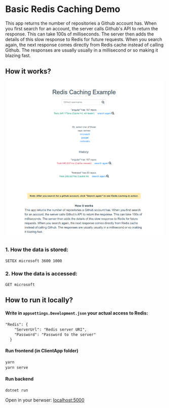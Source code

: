 ﻿


<div style="height: 150px"></div>

# Basic Redis Caching Demo

This app returns the number of repositories a Github account has. When you first search for an account, the server calls Github's API to return the response. This can take 100s of milliseconds. The server then adds the details of this slow response to Redis for future requests. When you search again, the next response comes directly from Redis cache instead of calling Github. The responses are usually usually in a millisecond or so making it blazing fast.


## How it works?

![How it works](docs/screenshot001.png)


### 1. How the data is stored:
```
SETEX microsoft 3600 1000
```

### 2. How the data is accessed:
```
GET microsoft
```

## How to run it locally?

#### Write in `appsettings.Development.json` your actual access to Redis:
    "Redis": {
        "ServerUrl": "Redis server URI",
        "Password": "Password to the server"
      }
#### Run frontend (in ClientApp folder)

```sh
yarn
yarn serve
```

#### Run backend

``` sh
dotnet run
```

Open in your berwser: [localhost:5000](http://localhost:5000)